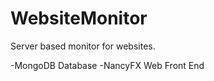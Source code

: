 WebsiteMonitor
==============

Server based monitor for websites.

-MongoDB Database
-NancyFX Web Front End
